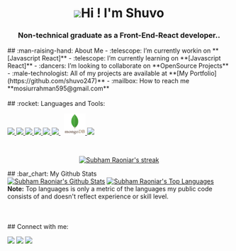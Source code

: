 <h1 align="center"><img src="https://raw.githubusercontent.com/MartinHeinz/MartinHeinz/master/wave.gif" width="30px">Hi ! I'm Shuvo</h1>
<h3 align="center">Non-technical graduate as a Front-End-React developer..</h3>
## :man-raising-hand: About Me
- :telescope: I’m currently workin on **[Javascript React]**
 - :telescope: I’m currently learning on **[Javascript React]**
- :dancers: I’m looking to collaborate on **OpenSource Projects**
- :male-technologist: All of my projects are available at **[My Portfolio](https://github.com/shuvo247)**
- :mailbox: How to reach me **mosiurrahman595@gmail.com**
<br/>
<a href="https://github.com/shuvo247"></a>
<br/>
## :rocket: Languages and Tools:
<p align="left">
    <a href="https://reactjs.org/" target="_blank"> <img src="https://img.icons8.com/color/48/000000/react-native.png"/> </a>
    <a href="https://developer.mozilla.org/en-US/docs/Web/JavaScript" target="_blank"> <img src="https://img.icons8.com/color/48/000000/javascript.png"/> </a>
    <a href="https://www.w3.org/html/" target="_blank"> <img src="https://img.icons8.com/color/48/000000/html-5.png"/> </a>
    <a href="https://www.w3schools.com/css/" target="_blank"> <img src="https://img.icons8.com/color/48/000000/css3.png"/> </a>
    <a href="https://getbootstrap.com" target="_blank"> <img src="https://img.icons8.com/color/48/000000/bootstrap.png"/> </a>
    <a style="padding-right:8px;" href="https://nodejs.org" target="_blank"> <img src="https://img.icons8.com/color/48/000000/nodejs.png"/> </a>
    <a href="https://www.mongodb.com/" target="_blank"> <img src="https://raw.githubusercontent.com/devicons/devicon/master/icons/mongodb/mongodb-original-wordmark.svg" alt="mongodb" width="48" height="48"/> </a>
    <a href="https://firebase.google.com/" target="_blank"> <img src="https://img.icons8.com/color/48/000000/firebase.png"/> </a>
</p>
<!-- [![React Badge](https://img.shields.io/badge/-React-61DBFB?style=for-the-badge&labelColor=black&logo=react&logoColor=61DBFB)](#)  [![Javascript Badge](https://img.shields.io/badge/-Javascript-F0DB4F?style=for-the-badge&labelColor=black&logo=javascript&logoColor=F0DB4F)](#) [![Typescript Badge](https://img.shields.io/badge/-Typescript-007acc?style=for-the-badge&labelColor=black&logo=typescript&logoColor=007acc)](#) [![Nodejs Badge](https://img.shields.io/badge/-Nodejs-3C873A?style=for-the-badge&labelColor=black&logo=node.js&logoColor=3C873A)](#) [![GraphQL Badge](https://img.shields.io/badge/-GraphQl-e535ab?style=for-the-badge&labelColor=black&logo=node.js&logoColor=e535ab)](#) -->
<br/>
<p align="center">
    <a href="https://github.com/shuvo247">
        <img title=":fire: Get streak stats for your profile at git.io/streak-stats" alt="Subham Raoniar's streak" src="https://github-readme-streak-stats.herokuapp.com/?user=MosiurRrahman&theme=black-ice&hide_border=true&stroke=0000&background=060A0CD0"/>
    </a>
</p>
## :bar_chart: My Github Stats
  <br/>
    <a href="https://github.com/shuvo247"><img alt="Subham Raoniar's Github Stats" src="https://github-readme-stats.vercel.app/api?username=MosiurRrahman&show_icons=true&count_private=true&theme=react&hide_border=true&bg_color=0D1117" /></a>
  <a href="https://github.com/MosiurRrahman/github-readme-stats"><img alt="Subham Raoniar's Top Languages" src="https://github-readme-stats.vercel.app/api/top-langs/?username=MosiurRrahman&langs_count=8&count_private=true&layout=compact&theme=react&hide_border=true&bg_color=0D1117" /></a>
  <br/>
  <b>Note:</b> Top languages is only a metric of the languages my public code consists of and doesn't reflect experience or skill level.
<br/>
<br/>
<br/>
<br/>
## Connect with me:
<p align="left">
<a href = "https://www.linkedin.com/in/mosiur-rahman-9b5836177/"><img src="https://img.icons8.com/fluent/48/000000/linkedin.png"/></a>
<a href = "https://twitter.com/MosiurR19827044"><img src="https://img.icons8.com/fluent/48/000000/twitter.png"/></a>
<a href = "https://www.facebook.com/mosiur.rahmah"><img src="https://img.icons8.com/color/48/000000/facebook.png"/></a>
</p>
